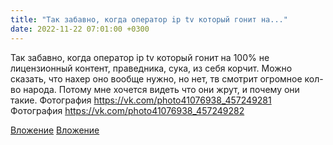 ```yaml
---
title: "Так забавно, когда оператор ip tv который гонит на..."
date: 2022-11-22 07:01:00 +0300
---
```


Так забавно, когда оператор ip tv который гонит на 100% не лицензионный контент, праведника, сука, из себя корчит.
Можно сказать, что нахер оно вообще нужно, но нет, тв смотрит огромное кол-во народа. Потому мне хочется видеть что они жрут, и почему они такие.
Фотография
https://vk.com/photo41076938_457249281
Фотография
https://vk.com/photo41076938_457249282

[Вложение](https://vk.com/photo41076938_457249281)
[Вложение](https://vk.com/photo41076938_457249282)

